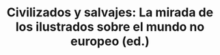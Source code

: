 ---
layout: page
title: "Civilizados y salvajes: La mirada de los ilustrados sobre el mundo no europeo (ed.)"
description: CEPC
img: assets/img/civilizados.jpg
importance: 5
redirect: https://www.cepc.gob.es/publicaciones/monografias/civilizados-y-salvajes-la-mirada-de-los-ilustrados-sobre-el-mundo-no-europeo-6
---